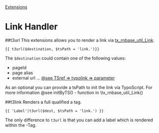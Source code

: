 [Extensions](../extensions.md)


# Link Handler
##t3url
This extensions allows you to render a link via [tx_rnbase_util_Link](https://github.com/digedag/rn_base/blob/master/util/class.tx_rnbase_util_Link.php).

```twig
{{ t3url($destination, $tsPath = 'link.')}}
```

The `$destination` could contain one of the following values:
* pageId
* page alias
* external url ...
[@see TSref => typolink => parameter](https://docs.typo3.org/typo3cms/TyposcriptReference/Functions/Typolink/Index.html)


As an optional you can provide a tsPath to init the link via TypoScript. For more information @see initByTS() - function in \tx_rnbase_util_Link()


##t3link
Renders a full qualified a tag.

```twig
{{ 'Label'|t3url($dest, $tsPath = 'link.') }}
```

The only difference to `t3url` is that you can add a label which is rendered within the <a>-Tag.
